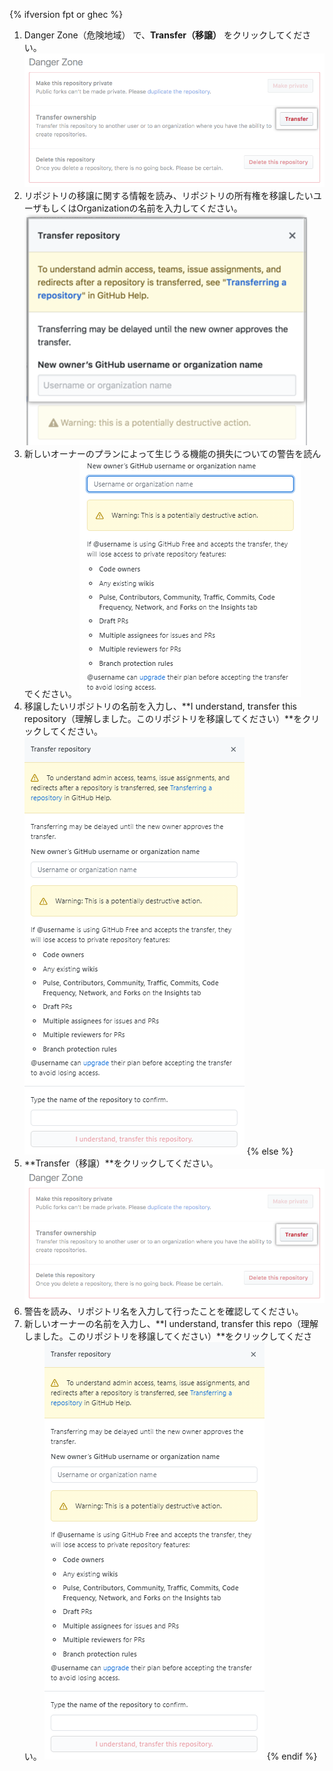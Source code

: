 {% ifversion fpt or ghec %}
1. Danger Zone（危険地域） で、**Transfer（移譲）** をクリックしてください。 ![移譲ボタン](/assets/images/help/repository/repo-transfer.png)
1. リポジトリの移譲に関する情報を読み、リポジトリの所有権を移譲したいユーザもしくはOrganizationの名前を入力してください。 ![リポジトリの移譲に関する情報と、新しいオーナーのユーザ名を入力するフィールド](/assets/images/help/repository/transfer-repo-new-owner-name.png)
1. 新しいオーナーのプランによって生じうる機能の損失についての警告を読んでください。 ![無料製品を使っている人物へのリポジトリの移譲に関する警告](/assets/images/help/repository/repo-transfer-free-plan-warnings.png)
1. 移譲したいリポジトリの名前を入力し、**I understand, transfer this repository（理解しました。このリポジトリを移譲してください）**をクリックしてください。 ![移譲ボタン](/assets/images/help/repository/repo-transfer-complete.png)
{% else %}
1. **Transfer（移譲）**をクリックしてください。 ![移譲ボタン](/assets/images/help/repository/repo-transfer.png)
1. 警告を読み、リポジトリ名を入力して行ったことを確認してください。
1. 新しいオーナーの名前を入力し、**I understand, transfer this repo（理解しました。このリポジトリを移譲してください）**をクリックしてください。 ![移譲ボタン](/assets/images/help/repository/repo-transfer-complete.png)
{% endif %}
